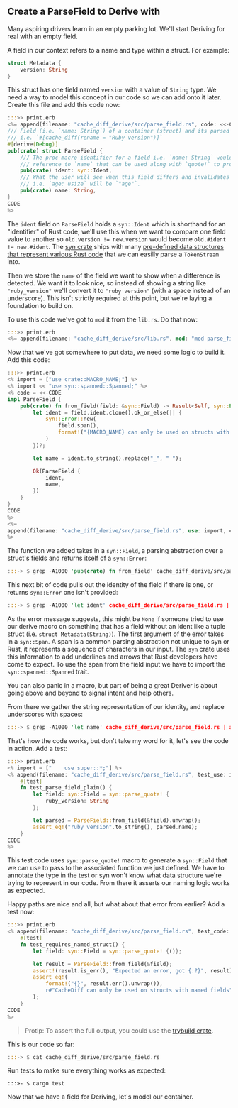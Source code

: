 <span id="chapter_04" />

## Create a ParseField to Derive with

Many aspiring drivers learn in an empty parking lot. We'll start Deriving for real with an empty field.

A field in our context refers to a name and type within a struct. For example:

```rust
struct Metadata {
    version: String
}
```

This struct has one field named `version` with a value of `String` type. We need a way to model this concept in our code so we can add onto it later. Create this file and add this code now:

```rust
:::>> print.erb
<%= append(filename: "cache_diff_derive/src/parse_field.rs", code: <<-CODE)
/// Field (i.e. `name: String`) of a container (struct) and its parsed attributes
/// i.e. `#[cache_diff(rename = "Ruby version")]`
#[derive(Debug)]
pub(crate) struct ParseField {
    /// The proc-macro identifier for a field i.e. `name: String` would be a programatic
    /// reference to `name` that can be used along with `quote!` to produce code.
    pub(crate) ident: syn::Ident,
    /// What the user will see when this field differs and invalidates the cache
    /// i.e. `age: usize` will be `"age"`.
    pub(crate) name: String,
}
CODE
%>
```

The `ident` field on `ParseField` holds a `syn::Ident` which is shorthand for an "identifier" of Rust code, we'll use this when we want to compare one field value to another so `old.version != new.version` would become `old.#ident != new.#ident`. The [syn crate](https://crates.io/crates/syn) ships with many [pre-defined data structures that represent various Rust code](https://docs.rs/syn/2.0.99/syn/#structs) that we can easilly parse a `TokenStream` into.

Then we store the `name` of the field we want to show when a difference is detected. We want it to look nice, so instead of showing a string like `"ruby_version"` we'll convert it to `"ruby version"` (with a space instead of an underscore). This isn't strictly required at this point, but we're laying a foundation to build on.

To use this code we've got to `mod` it from the `lib.rs`. Do that now:

```rust
:::>> print.erb
<%= append(filename: "cache_diff_derive/src/lib.rs", mod: "mod parse_field;") %>
```

Now that we've got somewhere to put data, we need some logic to build it. Add this code:

```rust
:::>> print.erb
<% import = ["use crate::MACRO_NAME;"] %>
<% import << "use syn::spanned::Spanned;" %>
<% code = <<-CODE
impl ParseField {
    pub(crate) fn from_field(field: &syn::Field) -> Result<Self, syn::Error> {
        let ident = field.ident.clone().ok_or_else(|| {
            syn::Error::new(
                field.span(),
                format!("{MACRO_NAME} can only be used on structs with named fields"),
            )
        })?;

        let name = ident.to_string().replace("_", " ");

        Ok(ParseField {
            ident,
            name,
        })
    }
}
CODE
%>
<%=
append(filename: "cache_diff_derive/src/parse_field.rs", use: import, code: code)
%>
```

The function we added takes in a `syn::Field`, a parsing abstraction over a struct's fields and returns itself of a `syn::Error`:

```rust
:::-> $ grep -A1000 'pub(crate) fn from_field' cache_diff_derive/src/parse_field.rs | awk '/{/ {print; exit} {print}'
```

This next bit of code pulls out the identity of the field if there is one, or returns `syn::Error` one isn't provided:

```rust
:::-> $ grep -A1000 'let ident' cache_diff_derive/src/parse_field.rs | awk '/\;/ {print; exit} {print}'
```

As the error message suggests, this might be `None` if someone tried to use our derive macro on something that has a field without an ident like a tuple struct (i.e. `struct Metadata(String)`). The first argument of the error takes in a `syn::Span`. A span is a common parsing abstraction not unique to syn or Rust, it represents a sequence of characters in our input. The `syn` crate uses this information to add underlines and arrows that Rust developers have come to expect. To use the span from the field input we have to import the `syn::spanned::Spanned` trait.

You can also panic in a macro, but part of being a great Deriver is about going above and beyond to signal intent and help others.

From there we gather the string representation of our identity, and replace underscores with spaces:

```rust
:::-> $ grep -A1000 'let name' cache_diff_derive/src/parse_field.rs | awk '/\;/ {print; exit} {print}'
```

That's how the code works, but don't take my word for it, let's see the code in action. Add a test:

```rust
:::>> print.erb
<% import = ["    use super::*;"] %>
<% append(filename: "cache_diff_derive/src/parse_field.rs", test_use: import, test_code: <<-CODE)
    #[test]
    fn test_parse_field_plain() {
        let field: syn::Field = syn::parse_quote! {
            ruby_version: String
        };

        let parsed = ParseField::from_field(&field).unwrap();
        assert_eq!("ruby version".to_string(), parsed.name);
    }
CODE
%>
```

This test code uses `syn::parse_quote!` macro to generate a `syn::Field` that we can use to pass to the associated function we just defined. We have to annotate the type in the test or syn won't know what data structure we're trying to represent in our code. From there it asserts our naming logic works as expected.

Happy paths are nice and all, but what about that error from earlier? Add a test now:

```rust
:::>> print.erb
<% append(filename: "cache_diff_derive/src/parse_field.rs", test_code: <<-CODE)
    #[test]
    fn test_requires_named_struct() {
        let field: syn::Field = syn::parse_quote! {()};

        let result = ParseField::from_field(&field);
        assert!(result.is_err(), "Expected an error, got {:?}", result);
        assert_eq!(
            format!("{}", result.err().unwrap()),
            r#"CacheDiff can only be used on structs with named fields"#
        );
    }
CODE
%>
```

> Protip: To assert the full output, you could use the [trybuild crate](https://docs.rs/trybuild/latest/trybuild/).

This is our code so far:

```rust
:::-> $ cat cache_diff_derive/src/parse_field.rs
```

Run tests to make sure everything works as expected:

```
:::>- $ cargo test
```

Now that we have a field for Deriving, let's model our container.

